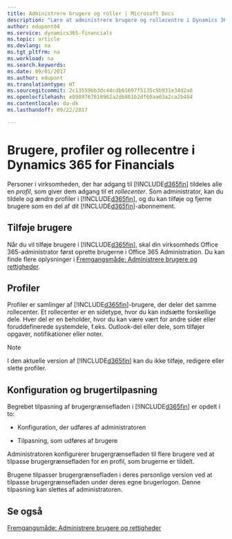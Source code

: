 ```yaml
---
title: Administrere brugere og roller | Microsoft Docs
description: "Lære at administrere brugere og rollecentre i Dynamics 365 for Financials."
author: edupont04
ms.service: dynamics365-financials
ms.topic: article
ms.devlang: na
ms.tgt_pltfrm: na
ms.workload: na
ms.search.keywords: 
ms.date: 09/01/2017
ms.author: edupont
ms.translationtype: HT
ms.sourcegitcommit: 2c13559bb3dc44cdb61697f5135c5b931e34d2a8
ms.openlocfilehash: e8989767618962a2db861b2df60aa03a2ca2b484
ms.contentlocale: da-dk
ms.lasthandoff: 09/22/2017

---
```

# <a name="users-profiles-and-role-centers-in-dynamics-365-for-financials"></a>Brugere, profiler og rollecentre i Dynamics 365 for Financials
Personer i virksomheden, der har adgang til [!INCLUDE[d365fin](includes/d365fin_md.md)] tildeles alle en *profil*, som giver dem adgang til et *rollecenter*. Som administrator, kan du tildele og ændre profiler i [!INCLUDE[d365fin](includes/d365fin_md.md)], og du kan tilføje og fjerne brugere som en del af dit [!INCLUDE[d365fin](includes/d365fin_md.md)]-abonnement.  

## <a name="adding-users"></a>Tilføje brugere
Når du vil tilføje brugere i [!INCLUDE[d365fin](includes/d365fin_md.md)], skal din virksomheds Office 365-administrator først oprette brugerne i Office 365 Administration. Du kan finde flere oplysninger i [Fremgangsmåde: Administrere brugere og rettigheder](ui-how-users-permissions.md).  

## <a name="profiles"></a>Profiler
Profiler er samlinger af [!INCLUDE[d365fin](includes/d365fin_md.md)]-brugere, der deler det samme rollecenter. Et rollecenter er en sidetype, hvor du kan indsætte forskellige dele. Hver del er en beholder, hvor du kan være vært for andre sider eller foruddefinerede systemdele, f.eks. Outlook-del eller dele, som tilføjer opgaver, notifikationer eller noter.  

> [!NOTE]  
>  I den aktuelle version af [!INCLUDE[d365fin](includes/d365fin_md.md)] kan du ikke tilføje, redigere eller slette profiler.  

## <a name="configuration-and-personalization"></a>Konfiguration og brugertilpasning
Begrebet tilpasning af brugergrænsefladen i [!INCLUDE[d365fin](includes/d365fin_md.md)] er opdelt i to:  

-   Konfiguration, der udføres af administratoren  

-   Tilpasning, som udføres af brugere  

Administratoren konfigurerer brugergrænsefladen til flere brugere ved at tilpasse brugergrænsefladen for en profil, som brugerne er tildelt.  

Brugene tilpasser brugergrænsefladen i deres personlige version ved at tilpasse brugergrænsefladen under deres egne brugerlogon. Denne tilpasning kan slettes af administratoren.  

## <a name="see-also"></a>Se også  
[Fremgangsmåde: Administrere brugere og rettigheder](ui-how-users-permissions.md)  
<!-- [Customize the User Interface](../customize-the-user-interface.md)   
 [Security Overview](../Security%20Overview.md)-->

